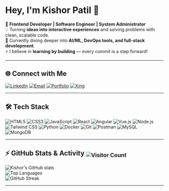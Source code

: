 # Hey, I'm Kishor Patil 👋  

🚀 **Frontend Developer | Software Engineer | System Administrator**  
💡 Turning **ideas into interactive experiences** and solving problems with clean, scalable code.  
🌱 Currently diving deeper into **AI/ML, DevOps tools, and full-stack development**.  
⚡ I believe in **learning by building** — every commit is a step forward!  

---

## 🌐 Connect with Me  

[![LinkedIn](https://img.shields.io/badge/LinkedIn-Kishor%20Patil-0A66C2?style=for-the-badge&logo=linkedin&logoColor=white)](https://www.linkedin.com/in/kishor-patil97)
[![Email](https://img.shields.io/badge/Email-kishor.p97%40gmail.com-red?style=for-the-badge&logo=gmail&logoColor=white)](mailto:kishor.p97@gmail.com)
[![Portfolio](https://img.shields.io/badge/Portfolio-Coming%20Soon-FF7139?style=for-the-badge&logo=firefox&logoColor=white)](#)
[![Xing](https://img.shields.io/badge/Xing-Kishor%20Patil-006567?style=for-the-badge&logo=xing&logoColor=white)](https://www.xing.com/profile/Kishor_Patil069993)

---

## 🛠️ Tech Stack  

![HTML5](https://img.shields.io/badge/html5-%23E34F26.svg?style=for-the-badge&logo=html5&logoColor=white)
![CSS3](https://img.shields.io/badge/css3-%231572B6.svg?style=for-the-badge&logo=css3&logoColor=white)
![JavaScript](https://img.shields.io/badge/javascript-%23323330.svg?style=for-the-badge&logo=javascript&logoColor=%23F7DF1E)
![React](https://img.shields.io/badge/react-%2320232a.svg?style=for-the-badge&logo=react&logoColor=%2361DAFB)
![Angular](https://img.shields.io/badge/angular-%23DD0031.svg?style=for-the-badge&logo=angular&logoColor=white)
![Vue.js](https://img.shields.io/badge/vuejs-%2335495e.svg?style=for-the-badge&logo=vue.js&logoColor=%234FC08D)
![Node.js](https://img.shields.io/badge/node.js-6DA55F?style=for-the-badge&logo=node.js&logoColor=white)
![Tailwind CSS](https://img.shields.io/badge/tailwindcss-%2338B2AC.svg?style=for-the-badge&logo=tailwind-css&logoColor=white)
![Python](https://img.shields.io/badge/python-3670A0?style=for-the-badge&logo=python&logoColor=ffdd54)
![Docker](https://img.shields.io/badge/docker-%230db7ed.svg?style=for-the-badge&logo=docker&logoColor=white)
![Git](https://img.shields.io/badge/git-%23F05033.svg?style=for-the-badge&logo=git&logoColor=white)
![Postman](https://img.shields.io/badge/Postman-FF6C37?style=for-the-badge&logo=postman&logoColor=white)
![MySQL](https://img.shields.io/badge/mysql-%2300f.svg?style=for-the-badge&logo=mysql&logoColor=white)
![MongoDB](https://img.shields.io/badge/mongodb-%234ea94b.svg?style=for-the-badge&logo=mongodb&logoColor=white)

---

## ⚡ GitHub Stats & Activity <sub>![Visitor Count](https://komarev.com/ghpvc/?username=Kishor-Patil97&color=blue&style=flat-square)</sub>

![Kishor's GitHub stats](https://github-readme-stats.vercel.app/api?username=Kishor-Patil97&show_icons=true&theme=radical)  
![Top Languages](https://github-readme-stats.vercel.app/api/top-langs/?username=Kishor-Patil97&layout=compact&theme=radical)  
![GitHub Streak](https://streak-stats.demolab.com/?user=Kishor-Patil97&theme=radical)

---
